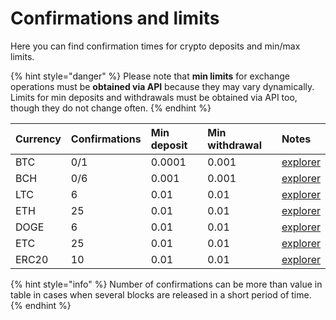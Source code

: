 # Confirmations and limits

Here you can find confirmation times for crypto deposits and min/max limits.

{% hint style="danger" %}
Please note that **min limits** for exchange operations must be **obtained via API** because they may vary dynamically. Limits for min deposits and withdrawals must be obtained via API too, though they do not change often.
{% endhint %}

| Currency | Confirmations | Min deposit | Min withdrawal | Notes |
| :--- | :--- | :--- | :--- | :--- |
| BTC | 0/1 | 0.0001 | 0.001 | [explorer](https://www.blockchain.com/explorer) |
| BCH | 0/6 | 0.001 | 0.001 | [explorer](https://explorer.bitcoin.com/bch) |
| LTC | 6 | 0.01 | 0.01 | [explorer](https://live.blockcypher.com/ltc/) |
| ETH | 25 | 0.01 | 0.01 | [explorer](http://etherscan.io/) |
| DOGE | 6 | 0.01 | 0.01 | [explorer](https://live.blockcypher.com/doge/) |
| ETC | 25 | 0.01 | 0.01 | [explorer](https://gastracker.io/) |
| ERC20 | 10 | 0.01 | 0.01 | [explorer](http://etherscan.io/) |

{% hint style="info" %}
Number of confirmations can be more than value in table in cases when several blocks are released in a short period of time.
{% endhint %}

